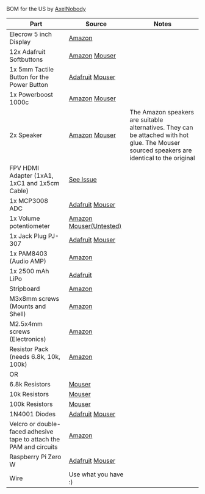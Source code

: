 BOM for the US by [AxelNobody](https://www.thingiverse.com/AxelNobody/about)

| Part | Source | Notes |
|---|---|---|
| Elecrow 5 inch Display | [Amazon](https://www.amazon.com/Elecrow-Capacitive-interface-Supports-Raspberry/dp/B07FDYXPT7) |  |
| 12x Adafruit Softbuttons | [Amazon](https://www.amazon.com/gp/product/B07KKN7GPB) [Mouser](https://www.mouser.com/ProductDetail/485-3101) |  |
| 1x 5mm Tactile Button for the Power Button | [Adafruit](https://www.adafruit.com/product/367) [Mouser](https://www.mouser.com/ProductDetail/485-367) |  |
| 1x Powerboost 1000c | [Amazon](https://www.amazon.com/gp/product/B01BMRBTH2) [Mouser](https://www.mouser.com/ProductDetail/485-2465) |  |
| 2x Speaker | [Amazon](https://www.amazon.com/gp/product/B00O9YHIDA/) [Mouser](https://www.mouser.com/ProductDetail/243-K34WP-8OHM) | The Amazon speakers are suitable alternatives.  They can be attached with hot glue.  The Mouser sourced speakers are identical to the original |
| FPV HDMI Adapter (1xA1, 1xC1 and 1x5cm Cable) | [See Issue](https://github.com/geaz/simplyRetro-Z5/issues/16) |  |
| 1x MCP3008 ADC | [Adafruit](https://www.adafruit.com/product/856) [Mouser](https://www.mouser.com/ProductDetail/579-MCP3008-I-P) |  |
| 1x Volume potentiometer | [Amazon](https://www.amazon.com/gp/product/B00O9Y6Z70) [Mouser(Untested)](https://www.mouser.com/ProductDetail/688-RK10J12E0A0A) |  |
| 1x Jack Plug PJ-307 | [Adafruit](https://www.adafruit.com/product/1699) [Mouser](https://www.mouser.com/ProductDetail/485-1699) |  |
| 1x PAM8403 (Audio AMP) | [Amazon](https://www.amazon.com/gp/product/B00LODGV64/) |  |
| 1x 2500 mAh LiPo | [Adafruit](https://www.adafruit.com/product/328) |  |
| Stripboard | [Amazon](https://www.amazon.com/gp/product/B00C9NXP94) |  |
| M3x8mm screws (Mounts and Shell) | [Amazon](https://www.amazon.com/gp/product/B016YZTEDI) |  |
| M2.5x4mm screws (Electronics) | [Amazon](https://www.amazon.com/gp/product/B07HC3LQYS) |  |
| Resistor Pack (needs 6.8k, 10k, 100k) | [Amazon](https://www.amazon.com/gp/product/B016NXK6QK/) |  |
| OR |
| 6.8k Resistors | [Mouser](https://www.mouser.com/ProductDetail/660-MF1-4LCT52R682G) |  |
| 10k Resistors | [Mouser](https://www.mouser.com/ProductDetail/660-MF1-4LCT52R103G) |  |
| 100k Resistors | [Mouser](https://www.mouser.com/ProductDetail/660-MF1-4LCT52R104G) |  |
| 1N4001 Diodes | [Adafruit](https://www.adafruit.com/product/755) [Mouser](https://www.mouser.com/ProductDetail/863-1N4001G) |  |
| Velcro or double-faced adhesive tape to attach the PAM and circuits | [Amazon](https://www.amazon.com/gp/product/B00006IF60/) |  |
| Raspberry Pi Zero W | [Adafruit](https://www.adafruit.com/product/3400) [Mouser](https://www.mouser.com/ProductDetail/713-110991027) |  |
| Wire | Use what you have :) |  |
